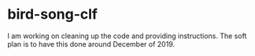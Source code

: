 # bird-song-clf

I am working on cleaning up the code and providing instructions. The soft plan is to have this done around December of 2019. 
